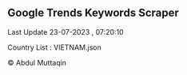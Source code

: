 

## Google Trends Keywords Scraper 
 
Last Update 23-07-2023 , 07:20:10

Country List :
VIETNAM.json



© Abdul Muttaqin 
